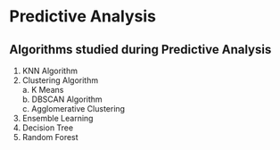 # Predictive Analysis
## Algorithms studied during Predictive Analysis
1. KNN Algorithm
2. Clustering Algorithm </br>
 a. K Means </br>
 b. DBSCAN Algorithm </br>
 c. Agglomerative Clustering </br>
4. Ensemble Learning
5. Decision Tree
6. Random Forest

